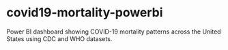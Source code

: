 # covid19-mortality-powerbi
Power BI dashboard showing COVID-19 mortality patterns across the United States using CDC and WHO datasets.
